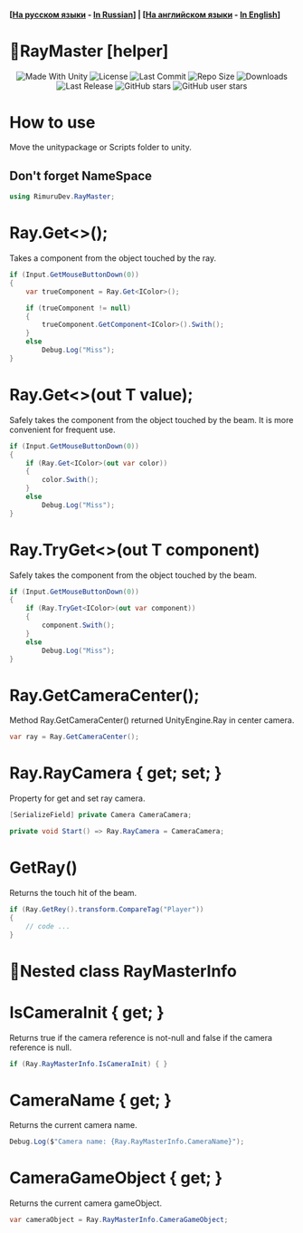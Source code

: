 #### [[На русском языки](/README_ru.md) - [In Russian](/README_ru.md)] | [[На английском языки](/README.md) - [In English](/README.md)]

# :pushpin:RayMaster [helper]

<p align="center">
  <a>
    <img alt="Made With Unity" src="https://img.shields.io/badge/made%20with-Unity-57b9d3.svg?logo=Unity">
  </a>
  <a>
    <img alt="License" src="https://img.shields.io/github/license/RimuruDev/RayMaster?logo=github">
  </a>
  <a>
    <img alt="Last Commit" src="https://img.shields.io/github/last-commit/RimuruDev/RayMaster?logo=Mapbox&color=orange">
  </a>
  <a>
    <img alt="Repo Size" src="https://img.shields.io/github/repo-size/RimuruDev/RayMaster?logo=VirtualBox">
  </a>
  <a>
    <img alt="Downloads" src="https://img.shields.io/github/downloads/RimuruDev/RayMaster/total?color=brightgreen">
  </a>
  <a>
    <img alt="Last Release" src="https://img.shields.io/github/v/release/RimuruDev/RayMaster?include_prereleases&logo=Dropbox&color=yellow">
  </a>
  <a>
    <img alt="GitHub stars" src="https://img.shields.io/github/stars/RimuruDev/RayMaster?branch=main&label=Stars&logo=GitHub&logoColor=ffffff&labelColor=282828&color=informational&style=flat">
  </a>
  <a>
    <img alt="GitHub user stars" src="https://img.shields.io/github/stars/RimuruDev?affiliations=OWNER&branch=main&label=User%20Stars&logo=GitHub&logoColor=ffffff&labelColor=282828&color=informational&style=flat">
  </a>
</p>

# How to use
Move the unitypackage or Scripts folder to unity.

## Don't forget NameSpace 
```csharp
using RimuruDev.RayMaster;
```


#  Ray.Get<>();
Takes a component from the object touched by the ray.
```csharp
if (Input.GetMouseButtonDown(0))
{
    var trueComponent = Ray.Get<IColor>();

    if (trueComponent != null)
    {
        trueComponent.GetComponent<IColor>().Swith();
    }
    else
        Debug.Log("Miss");
}
```
#  Ray.Get<>(out T value);
Safely takes the component from the object touched by the beam. It is more convenient for frequent use.
```csharp
if (Input.GetMouseButtonDown(0))
{
    if (Ray.Get<IColor>(out var color))
    {
        color.Swith();
    }
    else
        Debug.Log("Miss");
}

```

#  Ray.TryGet<>(out T component)
Safely takes the component from the object touched by the beam.
```csharp
if (Input.GetMouseButtonDown(0))
{
    if (Ray.TryGet<IColor>(out var component))
    {
        component.Swith();
    }
    else
        Debug.Log("Miss");
}

```

# Ray.GetCameraCenter();
Method Ray.GetCameraCenter() returned UnityEngine.Ray in center camera.
```csharp
var ray = Ray.GetCameraCenter();
```
# Ray.RayCamera { get; set; }
Property for get and set ray camera.
```csharp
[SerializeField] private Camera CameraCamera;

private void Start() => Ray.RayCamera = CameraCamera;
```
# GetRay()
Returns the touch hit of the beam.
```csharp
if (Ray.GetRey().transform.CompareTag("Player"))
{
    // code ...
}
```

# :pushpin:Nested class RayMasterInfo

# IsCameraInit { get; }
Returns true if the camera reference is not-null and false if the camera reference is null.
```csharp
if (Ray.RayMasterInfo.IsCameraInit) { }
```
# CameraName { get; }
Returns the current camera name.
```csharp
Debug.Log($"Camera name: {Ray.RayMasterInfo.CameraName}");
```
# CameraGameObject { get; }
Returns the current camera gameObject.
```csharp
var cameraObject = Ray.RayMasterInfo.CameraGameObject;
```
